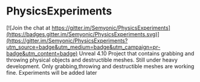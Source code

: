 # PhysicsExperiments

[![Join the chat at https://gitter.im/Semyonic/PhysicsExperiments](https://badges.gitter.im/Semyonic/PhysicsExperiments.svg)](https://gitter.im/Semyonic/PhysicsExperiments?utm_source=badge&utm_medium=badge&utm_campaign=pr-badge&utm_content=badge)
Unreal 4.10 Project that contains grabbing and throwing physical objects and destructible meshes.
Still under heavy development. Only grabbing,throwing and destructible meshes are working fine. Experiments will be added later

